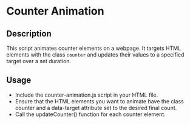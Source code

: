 # Counter Animation

## Description

This script animates counter elements on a webpage. It targets HTML elements with the class `counter` and updates their values to a specified target over a set duration.

## Usage

- Include the counter-animation.js script in your HTML file.
- Ensure that the HTML elements you want to animate have the class counter and a data-target attribute set to the desired final count.
- Call the updateCounter() function for each counter element.
